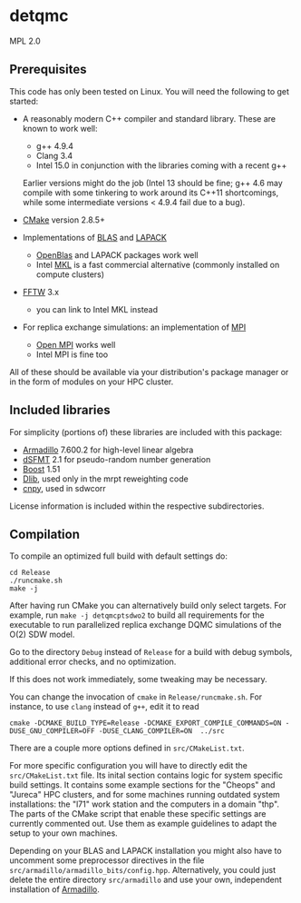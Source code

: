 # detqmc #

MPL 2.0

## Prerequisites ##

This code has only been tested on Linux.  You will need the following
to get started:

  * A reasonably modern C++ compiler and standard library.  These are known to work well:
      * g++ 4.9.4
      * Clang 3.4
      * Intel 15.0 in conjunction with the libraries coming with a recent g++
      
    Earlier versions might do the job (Intel 13 should be fine; g++
    4.6 may compile with some tinkering to work around its C++11
    shortcomings, while some intermediate versions < 4.9.4 fail due to
    a bug).
  * [CMake](https://cmake.org/) version 2.8.5+
  * Implementations of [BLAS](http://www.netlib.org/blas/) and
    [LAPACK](http://www.netlib.org/lapack/)
      * [OpenBlas](http://www.openblas.net/) and LAPACK packages work well
      * Intel [MKL](https://software.intel.com/en-us/intel-mkl) is a
        fast commercial alternative (commonly installed on compute
        clusters)
  * [FFTW](http://www.fftw.org/) 3.x
      * you can link to Intel MKL instead
  * For replica exchange simulations: an implementation of
    [MPI](http://www.mcs.anl.gov/research/projects/mpi/)
    * [Open MPI](https://www.open-mpi.org/) works well
    * Intel MPI is fine too

All of these should be available via your distribution's package
manager or in the form of modules on your HPC cluster.

## Included libraries ##

For simplicity (portions of) these libraries are included with this package:

  * [Armadillo](http://arma.sourceforge.net/) 7.600.2 for high-level linear algebra
  * [dSFMT](http://www.math.sci.hiroshima-u.ac.jp/~m-mat/MT/SFMT/#dSFMT) 2.1
    for pseudo-random number generation
  * [Boost](http://www.boost.org/) 1.51
  * [Dlib](http://dlib.net/), used only in the mrpt reweighting code
  * [cnpy](https://github.com/rogersce/cnpy), used in sdwcorr

License information is included within the respective subdirectories.

## Compilation ##

To compile an optimized full build with default settings do:

``` shell
cd Release
./runcmake.sh
make -j
```

After having run CMake you can alternatively build only select
targets.  For example, run `make -j detqmcptsdwo2` to build all
requirements for the executable to run parallelized replica exchange
DQMC simulations of the O(2) SDW model.

Go to the directory `Debug` instead of `Release` for a build with
debug symbols, additional error checks, and no optimization.

If this does not work immediately, some tweaking may be necessary.

You can change the invocation  of `cmake` in `Release/runcmake.sh`.  For
instance, to use `clang` instead of `g++`, edit it to read

``` shell
cmake -DCMAKE_BUILD_TYPE=Release -DCMAKE_EXPORT_COMPILE_COMMANDS=ON -DUSE_GNU_COMPILER=OFF -DUSE_CLANG_COMPILER=ON  ../src
```
There are a couple more options defined in `src/CMakeList.txt`.

For more specific configuration you will have to directly edit the
`src/CMakeList.txt` file.  Its inital section contains logic for
system specific build settings.  It contains some example sections for
the "Cheops" and "Jureca" HPC clusters, and for some machines running
outdated system installations: the "l71" work station and the
computers in a domain "thp".  The parts of the CMake script that
enable these specific settings are currently commented out.  Use them
as example guidelines to adapt the setup to your own machines.

Depending on your BLAS and LAPACK installation you might also have to
uncomment some preprocessor directives in the file
`src/armadillo/armadillo_bits/config.hpp`.  Alternatively, you could
just delete the entire directory `src/armadillo` and use your own,
independent installation of [Armadillo](http://arma.sourceforge.net/).
